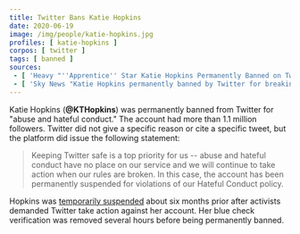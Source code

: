 ```yaml
---
title: Twitter Bans Katie Hopkins
date: 2020-06-19
image: /img/people/katie-hopkins.jpg
profiles: [ katie-hopkins ]
corpos: [ twitter ]
tags: [ banned ]
sources:
 - [ 'Heavy "''Apprentice'' Star Katie Hopkins Permanently Banned on Twitter for Abusive Conduct" by Emily Bicks (19 Jun 2020)', 'https://archive.vn/6csNY' ]
 - [ 'Sky News "Katie Hopkins permanently banned by Twitter for breaking ''abuse and hate'' rules" by Chris Robertson (19 Jun 2020)', 'https://archive.vn/Hc258' ]
---
```


Katie Hopkins (**@KTHopkins**) was permanently banned from Twitter for "abuse
and hateful conduct." The account had more than 1.1 million followers. Twitter
did not give a specific reason or cite a specific tweet, but the platform did
issue the following statement:
> Keeping Twitter safe is a top priority for us -- abuse and hateful conduct
> have no place on our service and we will continue to take action when our
> rules are broken. In this case, the account has been permanently suspended
> for violations of our Hateful Conduct policy.

Hopkins was [temporarily suspended](/e/twitter-suspends-katie-hopkins/)
about six months prior after activists demanded Twitter take action against her
account. Her blue check verification was removed several hours before being
permanently banned.
